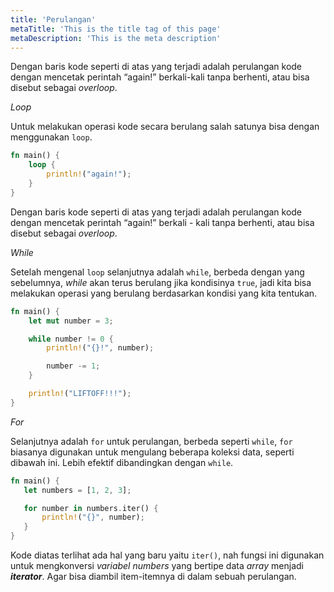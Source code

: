 ```yaml
---
title: 'Perulangan'
metaTitle: 'This is the title tag of this page'
metaDescription: 'This is the meta description'
---
```


Dengan baris kode seperti di atas yang terjadi adalah perulangan kode dengan mencetak perintah “again!” berkali-kali tanpa berhenti, atau bisa disebut sebagai _overloop_.

_Loop_

Untuk melakukan operasi kode secara berulang salah satunya bisa dengan menggunakan `loop`.

```rust
fn main() {
    loop {
        println!("again!");
    }
}
```

Dengan baris kode seperti di atas yang terjadi adalah perulangan kode dengan mencetak perintah “again!” berkali - kali tanpa berhenti, atau bisa disebut sebagai _overloop_.


_While_

Setelah mengenal `loop` selanjutnya adalah `while`, berbeda dengan yang sebelumnya, _while_ akan terus berulang jika kondisinya `true`, jadi kita bisa melakukan operasi yang berulang berdasarkan kondisi yang kita tentukan.

```rust
fn main() {
    let mut number = 3;

    while number != 0 {
        println!("{}!", number);

        number -= 1;
    }

    println!("LIFTOFF!!!");
}
```

_For_

Selanjutnya adalah `for` untuk perulangan, berbeda seperti `while`, `for` biasanya digunakan untuk mengulang beberapa koleksi data, seperti dibawah ini. Lebih efektif dibandingkan dengan `while`.

```rust
fn main() {
   let numbers = [1, 2, 3];

   for number in numbers.iter() {
       println!("{}", number);
   }
}
```

Kode diatas terlihat ada hal yang baru yaitu `iter()`, nah fungsi ini digunakan untuk mengkonversi _variabel_ _numbers_ yang bertipe data _array_ menjadi **_iterator_**. Agar bisa diambil item-itemnya di dalam sebuah perulangan.

